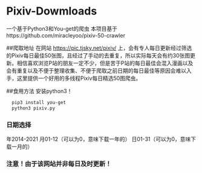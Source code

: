 # Pixiv-Dowmloads
一个基于Python3和You-get的爬虫
本项目基于https://github.com/miracleyoo/pixiv-50-crawler

##爬取地址
在网站 https://pic.tjsky.net/pixiv/ 上，会有专人每日更新经过筛选的Pixiv每日最佳50张图，且经过了手动的去重复，所以实际每天会有约30张图更新。相信喜欢浏览P站的朋友一定不少，但是苦于P站的每日最佳会混入漫画以及会有重复以及不便于整理收集、不便于爬取之前日期的每日最佳等原因会难以入手，这里提供一个好用的多线程Pixiv每日精选50图爬虫。

##食用方法
安装python3！

```bash
  pip3 install you-get
  python3 pixiv.py
```
### 日期选择
年2014-2021
月01-12（可以为0，意味下载一年的）
日01-31（可以为0，意味下载一月的）

### 注意！由于该网站并非每日及时更新！


